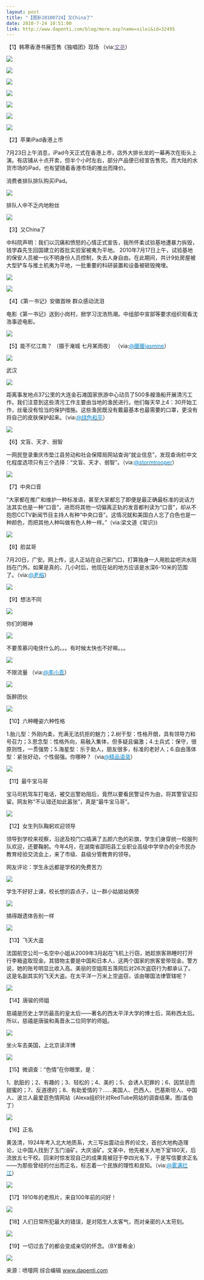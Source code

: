 ```yaml
---
layout: post
title: "【图卦20100724】又China了"
date: 2010-7-24 10:51:00
link: http://www.dapenti.com/blog/more.asp?name=xilei&id=32495
---
```


<div class="oblog_text" align="left">
<p>【1】韩寒香港书展签售《独唱团》现场 （via:<a href="http://blog.sina.com.cn/b8139"><font color="#6d5887">文尧</font></a>）</p>
<p><img style="BORDER-BOTTOM-COLOR: #000000; BORDER-TOP-COLOR: #000000; BORDER-RIGHT-COLOR: #000000; BORDER-LEFT-COLOR: #000000" border="0" src="http://ptimg.org:88/dapenti/083239adcbaa/npfa823h.jpg"></p>
<p><img style="BORDER-BOTTOM-COLOR: #000000; BORDER-TOP-COLOR: #000000; BORDER-RIGHT-COLOR: #000000; BORDER-LEFT-COLOR: #000000" border="0" src="http://ptimg.org:88/dapenti/302889adcbaa/5op2soow.jpg"></p>
<p><img style="BORDER-BOTTOM-COLOR: #000000; BORDER-TOP-COLOR: #000000; BORDER-RIGHT-COLOR: #000000; BORDER-LEFT-COLOR: #000000" border="0" src="http://ptimg.org:88/dapenti/698569adcba3/7yjpdz8x.jpg"></p>
<p><img style="BORDER-BOTTOM-COLOR: #000000; BORDER-TOP-COLOR: #000000; BORDER-RIGHT-COLOR: #000000; BORDER-LEFT-COLOR: #000000" border="0" src="http://ptimg.org:88/dapenti/140439adcba4/cwizul5w.jpg"></p>
<p><img style="BORDER-BOTTOM-COLOR: #000000; BORDER-TOP-COLOR: #000000; BORDER-RIGHT-COLOR: #000000; BORDER-LEFT-COLOR: #000000" border="0" src="http://ptimg.org:88/dapenti/879819adcba5/b8vsviyp.jpg"></p>
<p><img style="BORDER-BOTTOM-COLOR: #000000; BORDER-TOP-COLOR: #000000; BORDER-RIGHT-COLOR: #000000; BORDER-LEFT-COLOR: #000000" border="0" src="http://ptimg.org:88/dapenti/729479adcba7/mb9nbglo.jpg"></p>
<p><img style="BORDER-BOTTOM-COLOR: #000000; BORDER-TOP-COLOR: #000000; BORDER-RIGHT-COLOR: #000000; BORDER-LEFT-COLOR: #000000" border="0" src="http://ptimg.org:88/dapenti/979629adcba9/36fhfhio.jpg"></p>
<p>【2】苹果iPad香港上市</p>
<p>7月23日上午消息，iPad今天正式在香港上市，店外大排长龙的一幕再次在街头上演。有店铺从十点开卖，但半个小时左右，部分产品便已经宣告售完。而大陆的水货市场的iPad，也有望随着香港市场的推出而降价。</p>
<p>消费者排队排队购买iPad。</p>
<p><img style="BORDER-BOTTOM-COLOR: #000000; BORDER-TOP-COLOR: #000000; BORDER-RIGHT-COLOR: #000000; BORDER-LEFT-COLOR: #000000" border="0" src="http://ptimg.org:88/dapenti/416479adcccf/i9hq6bhy.jpg"></p>
<p>排队人中不乏内地粉丝</p>
<p><img style="BORDER-BOTTOM-COLOR: #000000; BORDER-TOP-COLOR: #000000; BORDER-RIGHT-COLOR: #000000; BORDER-LEFT-COLOR: #000000" border="0" src="http://ptimg.org:88/dapenti/867809adccce/cpcd6p8h.jpg"></p>
<p>【3】又China了</p>
<p>中科院声明：我们以沉痛和愤怒的心情正式宣告，我所怀柔试验基地遭暴力拆毁，钱学森先生回国建立的首批实验室被夷为平地。 2010年7月17日上午，试验基地的保安人员被一伙不明身份人员控制，失去人身自由。在此期间，共计9处房屋被大型铲车与推土机夷为平地，一批重要的科研装置和设备被砸毁掩埋。</p>
<p><img style="BORDER-BOTTOM-COLOR: #000000; BORDER-TOP-COLOR: #000000; BORDER-RIGHT-COLOR: #000000; BORDER-LEFT-COLOR: #000000" border="0" src="http://ptimg.org:88/dapenti/399839acf880/xl4qiy0d.jpg"></p>
<p><img style="BORDER-BOTTOM-COLOR: #000000; BORDER-TOP-COLOR: #000000; BORDER-RIGHT-COLOR: #000000; BORDER-LEFT-COLOR: #000000" border="0" src="http://ptimg.org:88/dapenti/133819acf881/kquy0nxa.jpg"></p>
<p>【4】《第一书记》安徽首映 群众感动流泪</p>
<p>电影《第一书记》送到小岗村，掀学习沈浩热潮。中组部中宣部等要求组织观看沈浩事迹电影。</p>
<p><img style="BORDER-BOTTOM-COLOR: #000000; BORDER-TOP-COLOR: #000000; BORDER-RIGHT-COLOR: #000000; BORDER-LEFT-COLOR: #000000" border="0" src="http://ptimg.org:88/dapenti/972519add018/03dghrsj.jpg"></p>
<p>【5】能不忆江南？ （摄于淹城 七月某雨夜） （via:<a href="http://t.sina.com.cn/1604267512"><font color="#0082cb">@暖暖jasmine</font></a>）</p>
<p><img style="BORDER-BOTTOM-COLOR: #000000; BORDER-TOP-COLOR: #000000; BORDER-RIGHT-COLOR: #000000; BORDER-LEFT-COLOR: #000000" border="0" src="http://ptimg.org:88/dapenti/414219add58a/w2te4gtf.jpg"></p>
<p>武汉</p>
<p><img style="BORDER-BOTTOM-COLOR: #000000; BORDER-TOP-COLOR: #000000; BORDER-RIGHT-COLOR: #000000; BORDER-LEFT-COLOR: #000000" border="0" src="http://ptimg.org:88/dapenti/898279ade265/59k6dqvn.jpg"></p>
<p>距离事发地点37公里的大连金石滩国家旅游中心动员了500多艘渔船开展清污工作。我们注意到这些清污工作主要由当地的渔民进行。他们每天早上4：30开始工作，丝毫没有恰当的保护措施。这些渔民既没有戴最基本也最需要的口罩，更没有将自己的皮肤保护起来。（via:<a href="http://t.sina.com.cn/1292378751"><font color="#0082cb">@绿色和平</font></a>）</p>
<p><img style="BORDER-BOTTOM-COLOR: #000000; BORDER-TOP-COLOR: #000000; BORDER-RIGHT-COLOR: #000000; BORDER-LEFT-COLOR: #000000" border="0" src="http://ptimg.org:88/dapenti/165909add132/dknuhw4i.jpg"></p>
<p>【6】文盲、天才、弱智</p>
<p>一网民登录重庆市垫江县劳动和社会保障局网站查询“就业信息”，发现查询栏中文化程度选项只有三个选择：“文盲、天才、弱智”。（via:<a href="http://t.sina.com.cn/1734470412"><font color="#0082cb">@stormtrooper</font></a>）</p>
<p><img style="BORDER-BOTTOM-COLOR: #000000; BORDER-TOP-COLOR: #000000; BORDER-RIGHT-COLOR: #000000; BORDER-LEFT-COLOR: #000000" border="0" src="http://ptimg.org:88/dapenti/622949add230/6iara7o2.jpg"></p>
<p>【7】中央口音</p>
<p>“大家都在推广和维护一种标准语，甚至大家都忘了即便是最正确最标准的说话方法其实也是一种“口音”，进而将其他一切偏离正轨的发音都判读为“口音”，却从不抱怨CCTV新闻节目主持人有种“中央口音”。这情况就和美国白人忘了白色也是一种颜色，而把其他人种叫做有色人种一样。”（via:梁文道《常识》)</p>
<p><img style="BORDER-BOTTOM-COLOR: #000000; BORDER-TOP-COLOR: #000000; BORDER-RIGHT-COLOR: #000000; BORDER-LEFT-COLOR: #000000" border="0" src="http://ptimg.org:88/dapenti/734199add2ad/29rf4x2c.jpg"></p>
<p>【8】脸盆哥</p>
<p>7月20日，广安。网上传，这人正站在自己家门口，打算独身一人用脸盆吧洪水阻挡在门外。如果是真的，几小时后，他现在站的地方应该是水深6-10米的范围了。（via:<a href="http://t.sina.com.cn/1494720324"><font color="#0082cb">@老榕</font></a>）</p>
<p><img style="BORDER-BOTTOM-COLOR: #000000; BORDER-TOP-COLOR: #000000; BORDER-RIGHT-COLOR: #000000; BORDER-LEFT-COLOR: #000000" border="0" src="http://ptimg.org:88/dapenti/771829add339/ghrxz7en.jpg"></p>
<p>【9】想法不同</p>
<p><img style="BORDER-BOTTOM-COLOR: #000000; BORDER-TOP-COLOR: #000000; BORDER-RIGHT-COLOR: #000000; BORDER-LEFT-COLOR: #000000" border="0" src="http://ptimg.org:88/dapenti/602739add39b/6nam76gc.jpg"></p>
<p>你们的眼神</p>
<p><img style="BORDER-BOTTOM-COLOR: #000000; BORDER-TOP-COLOR: #000000; BORDER-RIGHT-COLOR: #000000; BORDER-LEFT-COLOR: #000000" border="0" src="http://ptimg.org:88/dapenti/430459add3e4/13qlcht2.jpg"></p>
<p>不要羡慕闪电侠什么的。。。有时候太快也不好嘛。。。 </p>
<p><img style="BORDER-BOTTOM-COLOR: #000000; BORDER-TOP-COLOR: #000000; BORDER-RIGHT-COLOR: #000000; BORDER-LEFT-COLOR: #000000" border="0" src="http://ptimg.org:88/dapenti/895849add424/danz9nwz.jpg"></p>
<p>不限流量 （via:<a href="http://t.sina.com.cn/1640093151"><font color="#0082cb">@李小乖</font></a>）</p>
<p><img style="BORDER-BOTTOM-COLOR: #000000; BORDER-TOP-COLOR: #000000; BORDER-RIGHT-COLOR: #000000; BORDER-LEFT-COLOR: #000000" border="0" src="http://ptimg.org:88/dapenti/041829add476/40kpeui4.jpg"></p>
<p>饭醉团伙</p>
<p><img style="BORDER-BOTTOM-COLOR: #000000; BORDER-TOP-COLOR: #000000; BORDER-RIGHT-COLOR: #000000; BORDER-LEFT-COLOR: #000000" border="0" src="http://ptimg.org:88/dapenti/605509ade38d/t66wwglf.jpg"></p>
<p>【10】六种睡姿六种性格</p>
<p>1.胎儿型：外刚内柔，充满无法抗拒的魅力；2.树干型：性格开朗，具有领导力和号召力；3.思念型：性格外向，易融入集体，但多疑且偏激；4.士兵式：保守，很原则性，一贯强势；5.海星型：乐于助人，朋友很多，标准的老好人；6.自由落体型：紧张好动，个性倔强。你哪种？（via<a href="mailto:via@%E7%B2%BE%E5%93%81%E8%AF%AD%E5%BD%95"><font color="#0082cb">@精品语录</font></a>） </p>
<p><img style="BORDER-BOTTOM-COLOR: #000000; BORDER-TOP-COLOR: #000000; BORDER-RIGHT-COLOR: #000000; BORDER-LEFT-COLOR: #000000" border="0" src="http://ptimg.org:88/dapenti/234809add4dc/09arfihl.jpg"></p>
<p>【11】最牛宝马哥</p>
<p>宝马司机驾车打电话，被交巡警劝阻后，竟然以要看民警证件为由，将其警官证扣留。网友称“不认错还如此嚣张”，真是“最牛宝马哥”。</p>
<p><img style="BORDER-BOTTOM-COLOR: #000000; BORDER-TOP-COLOR: #000000; BORDER-RIGHT-COLOR: #000000; BORDER-LEFT-COLOR: #000000" border="0" src="http://ptimg.org:88/dapenti/601579add652/r6xzeeso.jpg"></p>
<p>【12】女生列队鞠躬欢迎领导</p>
<p>领导到学校来视察，沿途及校门口插满了五颜六色的彩旗，学生们身穿统一校服列队欢迎，还要鞠躬。今年4月，在湖南省邵阳县工业职业高级中学举办的全市民办教育经验交流会上，来了市级、县级分管教育的领导。</p>
<p>网友评论：学生永远都是学校的免费苦力</p>
<p><img style="BORDER-BOTTOM-COLOR: #000000; BORDER-TOP-COLOR: #000000; BORDER-RIGHT-COLOR: #000000; BORDER-LEFT-COLOR: #000000" border="0" src="http://ptimg.org:88/dapenti/006089add7ad/yq8xd3fe.jpg"></p>
<p>学生不好好上课，校长想的孬点子，让一群小姑娘站俩旁</p>
<p><img style="BORDER-BOTTOM-COLOR: #000000; BORDER-TOP-COLOR: #000000; BORDER-RIGHT-COLOR: #000000; BORDER-LEFT-COLOR: #000000" border="0" src="http://ptimg.org:88/dapenti/735839add7ab/kl6q8nus.jpg"></p>
<p>搞得跟遗体告别一样</p>
<p><img style="BORDER-BOTTOM-COLOR: #000000; BORDER-TOP-COLOR: #000000; BORDER-RIGHT-COLOR: #000000; BORDER-LEFT-COLOR: #000000" border="0" src="http://ptimg.org:88/dapenti/126969add7ab/4sq4lwxo.jpg"></p>
<p>【13】飞天大盗</p>
<p>法国航空公司一名空中小姐从2009年3月起在飞机上行窃，她趁旅客熟睡时打开行李箱盗取现金。其猎物主要是中国和日本人，这两个国家的旅客爱带现金。警方说，她的账号明显比收入高。美丽的空姐周五落网后对26次盗窃行为都承认了。这是名副其实的飞天大盗。在太平洋一万米上空盗窃，该由哪国法律管辖呢？ </p>
<p><img style="BORDER-BOTTOM-COLOR: #000000; BORDER-TOP-COLOR: #000000; BORDER-RIGHT-COLOR: #000000; BORDER-LEFT-COLOR: #000000" border="0" src="http://ptimg.org:88/dapenti/735919addf78/rg7ru7ea.jpg"></p>
<p>【14】唐骏的师姐</p>
<p>慈禧是历史上学历最高的皇太后——著名的西太平洋大学的博士后，简称西太后。所以，慈禧是唐骏和禹晋永二位同学的师姐。 </p>
<p><img style="BORDER-BOTTOM-COLOR: #000000; BORDER-TOP-COLOR: #000000; BORDER-RIGHT-COLOR: #000000; BORDER-LEFT-COLOR: #000000" border="0" src="http://ptimg.org:88/dapenti/509839ade056/qrzm4u38.jpg"></p>
<p>坐火车去美国，上北京读洋博</p>
<p><img style="BORDER-BOTTOM-COLOR: #000000; BORDER-TOP-COLOR: #000000; BORDER-RIGHT-COLOR: #000000; BORDER-LEFT-COLOR: #000000" border="0" src="http://ptimg.org:88/dapenti/031769ade0d9/vj3l4m6l.jpg"></p>
<p>【15】微调查：“色情”在你眼里，是：</p>
<p>1、肮脏的；2、有趣的；3、轻松的；4、美的；5、会诱人犯罪的；6、因禁忌而甜蜜的；7、反道德的；8、有助爱情的？……美国人、巴西人、巴基斯坦人、中国人、波兰人最爱逛色情网站（Alexa组织针对RedTube网站的调查结果。图/盖伯丁） </p>
<p><img style="BORDER-BOTTOM-COLOR: #000000; BORDER-TOP-COLOR: #000000; BORDER-RIGHT-COLOR: #000000; BORDER-LEFT-COLOR: #000000" border="0" src="http://ptimg.org:88/dapenti/604779ade121/10unwvf3.jpg"></p>
<p>【16】正名</p>
<p>黄汲清，1924年考入北大地质系，大三写出震动业界的论文，首创大地构造理论，让中国人找到了玉门油矿。大庆油矿。文革中，他先被关入地下室180天，后流放五七干校。回来时惊发现自己的成果竟被冠于李四光名下，于是写信要求正名——为那些曾经的付出而正名，标志着一个民族的理性和良知。（via:<a href="http://t.sina.com.cn/1454884585"><font color="#0082cb">@雾满拦江</font></a>）</p>
<p><img style="BORDER-BOTTOM-COLOR: #000000; BORDER-TOP-COLOR: #000000; BORDER-RIGHT-COLOR: #000000; BORDER-LEFT-COLOR: #000000" border="0" src="http://ptimg.org:88/dapenti/859909ade1ea/f8jndb6f.jpg"></p>
<p>【17】1910年的老照片，来自100年前的问好！</p>
<p><img style="BORDER-BOTTOM-COLOR: #000000; BORDER-TOP-COLOR: #000000; BORDER-RIGHT-COLOR: #000000; BORDER-LEFT-COLOR: #000000" border="0" src="http://ptimg.org:88/dapenti/704659ade2f8/x2eajgl2.jpg"></p>
<p>【18】人们日常所犯最大的错误，是对陌生人太客气，而对亲密的人太苛刻。</p>
<p><img style="BORDER-BOTTOM-COLOR: #000000; BORDER-TOP-COLOR: #000000; BORDER-RIGHT-COLOR: #000000; BORDER-LEFT-COLOR: #000000" border="0" src="http://ptimg.org:88/dapenti/726169ade420/m1821f6v.jpg"></p>
<p>【19】一切过去了的都会变成亲切的怀念。（BY普希金）</p>
<p><img style="BORDER-BOTTOM-COLOR: #000000; BORDER-TOP-COLOR: #000000; BORDER-RIGHT-COLOR: #000000; BORDER-LEFT-COLOR: #000000" border="0" src="http://ptimg.org:88/dapenti/152509ade41d/po92zz0e.jpg"></p>
<p>来源：喷嚏网 综合编辑 <a href="http://www.dapenti.com/">www.dapenti.com</a></p>
</div>